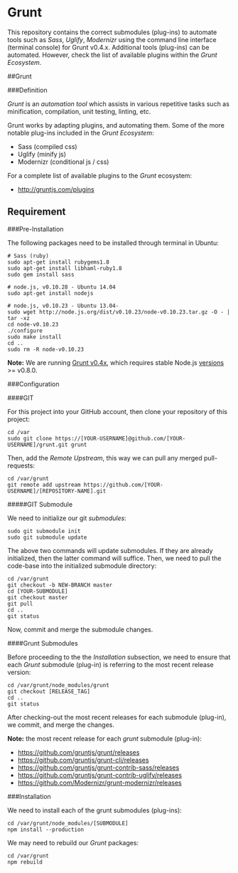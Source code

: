 Grunt
=====

This repository contains the correct submodules (plug-ins) to automate tools such as *Sass*, *Uglify*, *Modernizr* using the command line interface (terminal console) for Grunt v0.4.x.  Additional tools (plug-ins) can be automated.  However, check the list of available plugins within the *Grunt Ecosystem*.

##Grunt

###Definition

*Grunt* is an *automation tool* which assists in various repetitive tasks such as minification, compilation, unit testing, linting, etc.

Grunt works by adapting plugins, and automating them.  Some of the more notable plug-ins included in the *Grunt Ecosystem*:

- Sass (compiled css)
- Uglify (minify js)
- Modernizr (conditional js / css)

For a complete list of available plugins to the *Grunt* ecosystem:

- http://gruntjs.com/plugins

## Requirement

###Pre-Installation

The following packages need to be installed through terminal in Ubuntu:

```
# Sass (ruby)
sudo apt-get install rubygems1.8
sudo apt-get install libhaml-ruby1.8
sudo gem install sass

# node.js, v0.10.28 - Ubuntu 14.04
sudo apt-get install nodejs

# node.js, v0.10.23 - Ubuntu 13.04-
sudo wget http://node.js.org/dist/v0.10.23/node-v0.10.23.tar.gz -O - | tar -xz
cd node-v0.10.23
./configure
sudo make install
cd ..
sudo rm -R node-v0.10.23
```

**Note:** We are running [Grunt v0.4x](http://gruntjs.com/getting-started), which requires stable Node.js [versions](http://nodejs.org/dist/) >= v0.8.0.

###Configuration

####GIT

For this project into your GitHub account, then clone your repository of this project:

```
cd /var
sudo git clone https://[YOUR-USERNAME]@github.com/[YOUR-USERNAME]/grunt.git grunt
```

Then, add the *Remote Upstream*, this way we can pull any merged pull-requests:

```
cd /var/grunt
git remote add upstream https://github.com/[YOUR-USERNAME]/[REPOSITORY-NAME].git
```

#####GIT Submodule

We need to initialize our git *submodules*:

```
sudo git submodule init
sudo git submodule update
```

The above two commands will update submodules.  If they are already initialized, then the latter command will suffice.  Then, we need to pull the code-base into the initialized submodule directory:

```
cd /var/grunt
git checkout -b NEW-BRANCH master
cd [YOUR-SUBMODULE]
git checkout master
git pull
cd ..
git status
```

Now, commit and merge the submodule changes.

####Grunt Submodules

Before proceeding to the the *Installation* subsection, we need to ensure that each *Grunt* submodule (plug-in) is referring to the most recent release version:

```
cd /var/grunt/node_modules/grunt
git checkout [RELEASE_TAG]
cd ..
git status
```

After checking-out the most recent releases for each submodule (plug-in), we commit, and merge the changes.

**Note:** the most recent release for each *grunt* submodule (plug-in):

- https://github.com/gruntjs/grunt/releases
- https://github.com/gruntjs/grunt-cli/releases
- https://github.com/gruntjs/grunt-contrib-sass/releases
- https://github.com/gruntjs/grunt-contrib-uglify/releases
- https://github.com/Modernizr/grunt-modernizr/releases

###Installation

We need to install each of the grunt submodules (plug-ins):

```
cd /var/grunt/node_modules/[SUBMODULE]
npm install --production
```

We may need to rebuild our *Grunt* packages:

```
cd /var/grunt
npm rebuild
```
